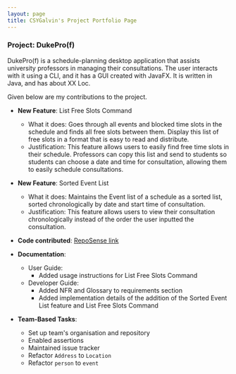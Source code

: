 ```yaml
---
layout: page
title: CSYGalvin's Project Portfolio Page
---
```


### Project: DukePro(f)

DukePro(f) is a schedule-planning desktop application that assists university professors in managing their consultations.
The user interacts with it using a CLI, and it has a GUI created with JavaFX. It is written in Java, and has about XX Loc.

Given below are my contributions to the project.

* **New Feature**: List Free Slots Command
    * What it does: Goes through all events and blocked time slots in the schedule 
      and finds all free slots between them. 
      Display this list of free slots in a format that is easy to read and distribute.
    * Justification: This feature allows users to easily find free time slots in their schedule. 
      Professors can copy this list and send to students so students can choose a date and time for consultation,
      allowing them to easily schedule consultations.
    
* **New Feature**: Sorted Event List
    * What it does: Maintains the Event list of a schedule as a sorted list, sorted chronologically by date and start time of consultation.
    * Justification: This feature allows users to view their consultation chronologically instead of
      the order the user inputted the consultation.

* **Code contributed**: [RepoSense link](https://nus-cs2103-ay2122s1.github.io/tp-dashboard/?search=CSYGalvin)

* **Documentation**:
    * User Guide:
        * Added usage instructions for List Free Slots Command
    * Developer Guide:
        * Added NFR and Glossary to requirements section
        * Added implementation details of the addition of the Sorted Event List feature and List Free Slots Command

* **Team-Based Tasks**:
    * Set up team's organisation and repository
    * Enabled assertions
    * Maintained issue tracker
    * Refactor `Address` to `Location`
    * Refactor `person` to `event`
    